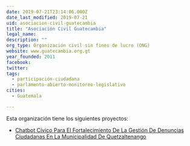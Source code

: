 ```yaml
---
date: 2019-07-21T23:14:06.000Z
date_last_modified: 2019-07-21
uid: asociacion-civil-guatecambia
title: "Asociación Civil Guatecambia"
legal_name: 
description: ""
org_type: Organización civil sin fines de lucro (ONG)
website: www.guatecambia.org.gt
year_founded: 2011
facebook: 
twitter: 
tags:
  - participación-ciudadana
  - parlamento-abierto-monitoreo-legislativo
cities: 
  - Guatemala

---
```


Esta organización tiene los siguientes proyectos:

- [Chatbot Cívico Para El Fortalecimiento De La Gestión De Denuncias Ciudadanas En La Municipalidad De Quetzaltenango](/proyectos/chatbot-civico-para-el-fortalecimiento-de-la-gestion-de-denuncias-ciudadanas-en-la-municipalidad-de-quetzaltenango)
